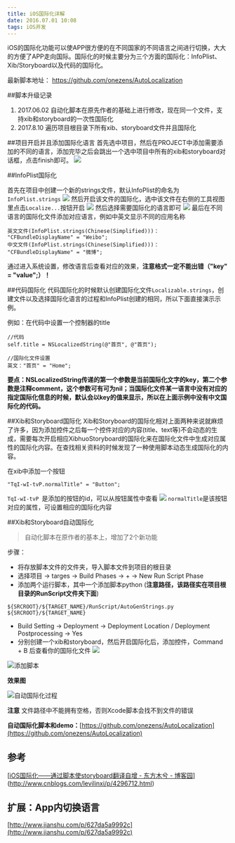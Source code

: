 ```yaml
---
title: iOS国际化详解
date: 2016.07.01 10:08
tags: iOS开发
---
```


iOS的国际化功能可以使APP很方便的在不同国家的不同语言之间进行切换，大大的方便了APP走向国际。国际化的时候主要分为三个方面的国际化：InfoPlist、Xib/Storyboard以及代码的国际化。  

最新脚本地址： https://github.com/onezens/AutoLocalization

##脚本升级记录
 1. 2017.06.02 自动化脚本在原先作者的基础上进行修改，现在同一个文件，支持xib和storyboard的一次性国际化
 2. 2017.8.10 遍历项目根目录下所有xib、storyboard文件并且国际化

##项目开启并且添加国际化语言
首先选中项目，然后在PROJECT中添加需要添加的不同的语言，添加完毕之后会跳出一个选中项目中所有的xib和storyboard对话框，点击finish即可。
![](http://upload-images.jianshu.io/upload_images/1216462-d403ec74bceac61d.png?imageMogr2/auto-orient/strip%7CimageView2/2/w/1240)

##InfoPlist国际化

首先在项目中创建一个新的strings文件，默认InfoPlist的命名为`InfoPlist.strings`
![](http://upload-images.jianshu.io/upload_images/1216462-581b7c901f7ba739.png?imageMogr2/auto-orient/strip%7CimageView2/2/w/1240)
然后开启该文件的国际化，选中该文件在右侧的工具视图里点击`Localize...`按钮开启
![](http://upload-images.jianshu.io/upload_images/1216462-2decd8d4f9958fca.png?imageMogr2/auto-orient/strip%7CimageView2/2/w/1240)
然后选择需要国际化的语言即可
![](http://upload-images.jianshu.io/upload_images/1216462-74ffd690df7888b1.png?imageMogr2/auto-orient/strip%7CimageView2/2/w/1240)
最后在不同语言的国际化文件添加对应语言，例如中英文显示不同的应用名称
```
英文文件(InfoPlist.strings(Chinese(Simplified)))：
"CFBundleDisplayName" = "Weibo";
中文文件(InfoPlist.strings(Chinese(Simplified)))：
"CFBundleDisplayName" = "微博";

```
通过进入系统设置，修改语言后查看对应的效果，**注意格式一定不能出错（"key" = "value";）！**

##代码国际化
代码国际化的时候默认创建国际化文件`Localizable.strings`，创建文件以及选择国际化语言的过程和InfoPlist创建的相同，所以下面直接演示示例。

例如：在代码中设置一个控制器的title
```
//代码
self.title = NSLocalizedString(@"首页", @"首页");

//国际化文件设置
英文："首页" = "Home";

```
**要点：NSLocalizedString传递的第一个参数是当前国际化文字的key，第二个参数是注释comment，这个参数可有可为nil；当国际化文件某一语言中没有对应的指定国际化信息的时候，默认会以key的值来显示，所以在上面示例中没有中文国际化的代码。**

##Xib和Storyboard国际化
Xib和Storyboard的国际化相对上面两种来说就麻烦了许多，因为添加控件之后每一个控件对应的内容(title、text等)不会动态的生成，需要每次开启相应XibhuoStoryboard的国际化来在国际化文件中生成对应属性的国际化内容。在查找相关资料的时候发现了一种使用脚本动态生成国际化的内容。

在xib中添加一个按钮
```
"TqI-wI-tvP.normalTitle" = "Button";
```
`TqI-wI-tvP `是添加的按钮的id，可以从按钮属性中查看
![](http://upload-images.jianshu.io/upload_images/1216462-878435c8f4009867.png?imageMogr2/auto-orient/strip%7CimageView2/2/w/1240)
`normalTitle`是该按钮对应的属性，可设置相应的国际化内容

##Xib和Storyboard自动国际化
> 自动化脚本在原作者的基本上，增加了2个新功能

步骤：

* 将存放脚本文件的文件夹，导入脚本文件到项目的根目录
* 选择项目 -> targes -> Build Phases -> + -> New Run Script Phase
* 添加两个运行脚本，其中一个添加脚本python (**注意路径，该路径实在项目根目录的RunScript文件夹下面**)
```
${SRCROOT}/${TARGET_NAME}/RunScript/AutoGenStrings.py ${SRCROOT}/${TARGET_NAME}
```
* Build Setting -> Deployment -> Deployment Location / Deployment Postprocessing -> Yes
* 分别创建一个xib和storyboard，然后开启国际化后，添加控件，Command + B 后查看你的国际化文件
![](http://upload-images.jianshu.io/upload_images/1216462-50f0ca5f46c6fed7.png?imageMogr2/auto-orient/strip%7CimageView2/2/w/1240)
  

![添加脚本](http://upload-images.jianshu.io/upload_images/1216462-9f20ceca2e58bebb.png?imageMogr2/auto-orient/strip%7CimageView2/2/w/1240)

  
**效果图**

![自动国际化过程](http://upload-images.jianshu.io/upload_images/1216462-c6978ae9c7814094.gif?imageMogr2/auto-orient/strip)


**注意**
文件路径中不能拥有空格，否则Xcode脚本会找不到文件的错误

**自动国际化脚本和demo：**[https://github.com/onezens/AutoLocalization](https://github.com/onezens/AutoLocalization)

## 参考
[[iOS国际化——通过脚本使storyboard翻译自增 - 东方木兮 - 博客园](https://www.baidu.com/link?url=O2GGX2iboUD1HN7Q7zY9max1yk7G-2vhoborILAwtShvMQ2tZKGKUNZmh9Xv7WcVDr2crtrOEBFr6TI5eNusRK&wd=&eqid=aa370aa000004f3e0000000359ae6dfa)](http://www.cnblogs.com/levilinxi/p/4296712.html)

## 扩展：App内切换语言
[http://www.jianshu.com/p/627da5a9992c](http://www.jianshu.com/p/627da5a9992c)
